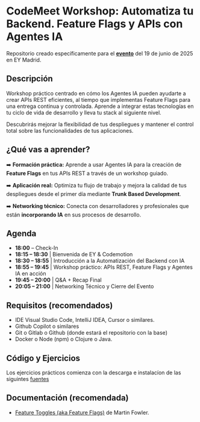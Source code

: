 # CodeMeet Workshop: Automatiza tu Backend. Feature Flags y APIs con Agentes IA

Repositorio creado específicamente para el [**evento**](https://community.codemotion.com/codemotion-espana/meetups/codemeet-workshop-automatiza-tu-backend--feature-flags-y-apis-con-agentes-ia) del 19 de junio de 2025 en EY Madrid.

## Descripción

Workshop práctico centrado en cómo los Agentes IA pueden ayudarte a crear APIs REST eficientes, al tiempo que implementas Feature Flags para una entrega continua y controlada. Aprende a integrar estas tecnologías en tu ciclo de vida de desarrollo y lleva tu stack al siguiente nivel.

Descubrirás mejorar la flexibilidad de tus despliegues y mantener el control total sobre las funcionalidades de tus aplicaciones.

## ¿Qué vas a aprender?

➡️ **Formación práctica:** Aprende a usar Agentes IA para la creación de **Feature Flags** en tus APIs REST a través de un workshop guiado.

➡️ **Aplicación real:** Optimiza tu flujo de trabajo y mejora la calidad de tus despliegues desde el primer día mediante **Trunk Based Development**.

➡️ **Networking técnico:** Conecta con desarrolladores y profesionales que están **incorporando IA** en sus procesos de desarrollo.

## Agenda

- **18:00** – Check-In
- **18:15 – 18:30** | Bienvenida de EY & Codemotion
- **18:30 – 18:55** | Introducción a la Automatización del Backend con IA
- **18:55 – 19:45** | Workshop práctico: APIs REST, Feature Flags y Agentes IA en acción
- **19:45 – 20:00** | Q&A + Recap Final
- **20:05 – 21:00** | Networking Técnico y Cierre del Evento

## Requisitos (recomendados)

-	IDE Visual Studio Code, IntelliJ IDEA, Cursor o similares.
-	Github Copilot o similares
-	Git o Gitlab o Github (donde estará el repositorio con la base)
-	Docker o Node (npm) o Clojure o Java.

## Código y Ejercicios

Los ejercicios prácticos comienza con la descarga e instalacíon de las siguintes [fuentes](sources/README.md)


## Documentación (recomendada)

- [Feature Toggles (aka Feature Flags)](https://martinfowler.com/articles/feature-toggles.html) de Martin Fowler.




